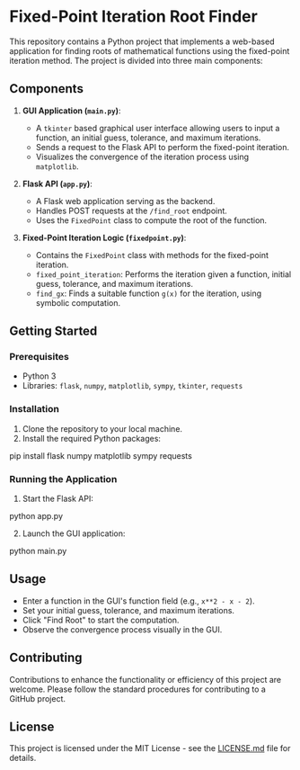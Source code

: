 # Fixed-Point Iteration Root Finder

This repository contains a Python project that implements a web-based application for finding roots of mathematical functions using the fixed-point iteration method. The project is divided into three main components:

## Components

1. **GUI Application (`main.py`)**:
   - A `tkinter` based graphical user interface allowing users to input a function, an initial guess, tolerance, and maximum iterations.
   - Sends a request to the Flask API to perform the fixed-point iteration.
   - Visualizes the convergence of the iteration process using `matplotlib`.

2. **Flask API (`app.py`)**:
   - A Flask web application serving as the backend.
   - Handles POST requests at the `/find_root` endpoint.
   - Uses the `FixedPoint` class to compute the root of the function.

3. **Fixed-Point Iteration Logic (`fixedpoint.py`)**:
   - Contains the `FixedPoint` class with methods for the fixed-point iteration.
   - `fixed_point_iteration`: Performs the iteration given a function, initial guess, tolerance, and maximum iterations.
   - `find_gx`: Finds a suitable function `g(x)` for the iteration, using symbolic computation.

## Getting Started

### Prerequisites

- Python 3
- Libraries: `flask`, `numpy`, `matplotlib`, `sympy`, `tkinter`, `requests`

### Installation

1. Clone the repository to your local machine.
2. Install the required Python packages:

pip install flask numpy matplotlib sympy requests


### Running the Application

1. Start the Flask API:

python app.py

2. Launch the GUI application:

python main.py


## Usage

- Enter a function in the GUI's function field (e.g., `x**2 - x - 2`).
- Set your initial guess, tolerance, and maximum iterations.
- Click "Find Root" to start the computation.
- Observe the convergence process visually in the GUI.

## Contributing

Contributions to enhance the functionality or efficiency of this project are welcome. Please follow the standard procedures for contributing to a GitHub project.

## License

This project is licensed under the MIT License - see the [LICENSE.md](LICENSE) file for details.


